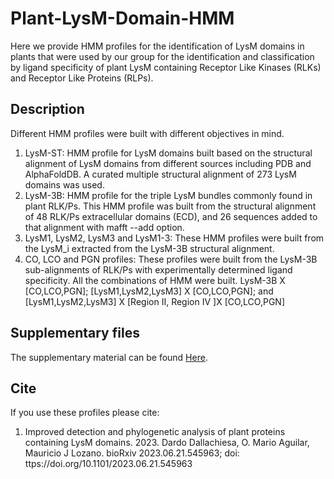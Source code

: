 # Plant-LysM-Domain-HMM
Here we provide HMM profiles for the identification of LysM domains in plants that were used by our group for the identification and classification by ligand specificity of plant LysM containing Receptor Like Kinases (RLKs) and Receptor Like Proteins (RLPs).
## Description
Different HMM profiles were built with different objectives in mind.
1. LysM-ST: HMM profile for LysM domains built based on the structural alignment of LysM domains from different sources including PDB and AlphaFoldDB. A curated multiple structural alignment of 273 LysM domains was used.
2. LysM-3B: HMM profile for the triple LysM bundles commonly found in plant RLK/Ps. This HMM profile was built from the structural alignment of 48 RLK/Ps extracellular domains (ECD), and 26 sequences added to that alignment with mafft --add option.
3. LysM1, LysM2, LysM3 and LysM1-3: These HMM profiles were built from the LysM_i extracted from the LysM-3B structural alignment.
4. CO, LCO and PGN profiles: These profiles were built from the LysM-3B sub-alignments of RLK/Ps with experimentally determined ligand specificity. All the combinations of HMM were built. LysM-3B X [CO,LCO,PGN]; [LysM1,LysM2,LysM3] X [CO,LCO,PGN]; and [LysM1,LysM2,LysM3] X [Region II, Region IV ]X [CO,LCO,PGN]

## Supplementary files
The supplementary material can be found [Here](https://github.com/maurijlozano/Plant-LysM-Domain-HMM/tree/main/Supplemetary%20files).

## Cite
If you use these profiles please cite: 
1. Improved detection and phylogenetic analysis of plant proteins containing LysM domains. 2023. Dardo Dallachiesa, O. Mario Aguilar, Mauricio J Lozano. bioRxiv 2023.06.21.545963; doi: ttps://doi.org/10.1101/2023.06.21.545963

